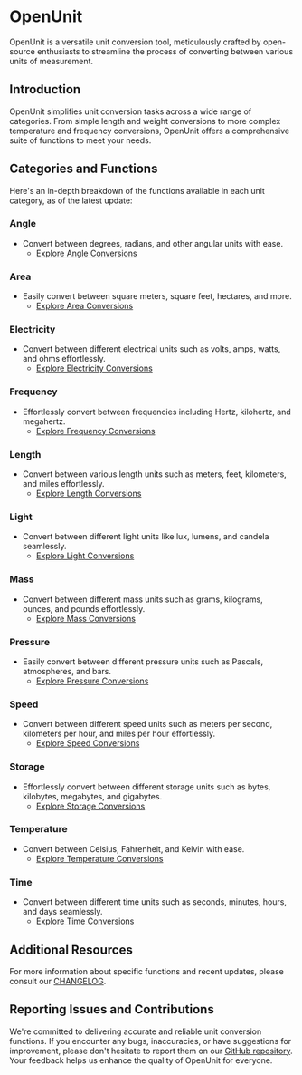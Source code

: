 # OpenUnit

OpenUnit is a versatile unit conversion tool, meticulously crafted by open-source enthusiasts to streamline the process of converting between various units of measurement.

## Introduction

OpenUnit simplifies unit conversion tasks across a wide range of categories. From simple length and weight conversions to more complex temperature and frequency conversions, OpenUnit offers a comprehensive suite of functions to meet your needs.

## Categories and Functions

Here's an in-depth breakdown of the functions available in each unit category, as of the latest update:

### Angle
- Convert between degrees, radians, and other angular units with ease.
  - [Explore Angle Conversions](/lib/angle)

### Area
- Easily convert between square meters, square feet, hectares, and more.
  - [Explore Area Conversions](/lib/area)

### Electricity
- Convert between different electrical units such as volts, amps, watts, and ohms effortlessly.
  - [Explore Electricity Conversions](/lib/electricity)

### Frequency
- Effortlessly convert between frequencies including Hertz, kilohertz, and megahertz.
  - [Explore Frequency Conversions](/lib/frequency)

### Length
- Convert between various length units such as meters, feet, kilometers, and miles effortlessly.
  - [Explore Length Conversions](/lib/length)

### Light
- Convert between different light units like lux, lumens, and candela seamlessly.
  - [Explore Light Conversions](/lib/light)

### Mass
- Convert between different mass units such as grams, kilograms, ounces, and pounds effortlessly.
  - [Explore Mass Conversions](/lib/mass)

### Pressure
- Easily convert between different pressure units such as Pascals, atmospheres, and bars.
  - [Explore Pressure Conversions](/lib/pressure)

### Speed
- Convert between different speed units such as meters per second, kilometers per hour, and miles per hour effortlessly.
  - [Explore Speed Conversions](/lib/speed)

### Storage
- Effortlessly convert between different storage units such as bytes, kilobytes, megabytes, and gigabytes.
  - [Explore Storage Conversions](/lib/storage)

### Temperature
- Convert between Celsius, Fahrenheit, and Kelvin with ease.
  - [Explore Temperature Conversions](/lib/temperature)

### Time
- Convert between different time units such as seconds, minutes, hours, and days seamlessly.
  - [Explore Time Conversions](/lib/time)

## Additional Resources

For more information about specific functions and recent updates, please consult our [CHANGELOG](./CHANGELOG.md).

## Reporting Issues and Contributions

We're committed to delivering accurate and reliable unit conversion functions. If you encounter any bugs, inaccuracies, or have suggestions for improvement, please don't hesitate to report them on our [GitHub repository](https://github.com/kadircelkx/openunit/issues). Your feedback helps us enhance the quality of OpenUnit for everyone.